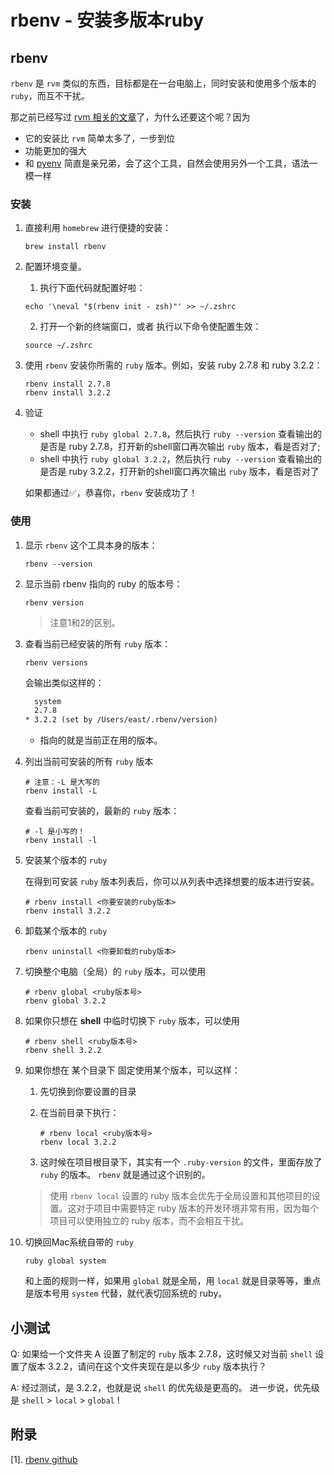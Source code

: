 # rbenv - 安装多版本ruby

## rbenv

`rbenv` 是 `rvm` 类似的东西，目标都是在一台电脑上，同时安装和使用多个版本的 `ruby`，而互不干扰。

那之前已经写过 [rvm 相关的文章](./RVM%E7%9A%84%E5%AE%89%E8%A3%85.md)了，为什么还要这个呢？因为
- 它的安装比 `rvm` 简单太多了，一步到位
- 功能更加的强大
- 和 [pyenv](../Python/%E5%AE%89%E8%A3%85%E5%A4%9A%E7%89%88%E6%9C%ACPython.md) 简直是亲兄弟，会了这个工具，自然会使用另外一个工具，语法一模一样

### 安装

1. 直接利用 `homebrew` 进行便捷的安装：

    ```shell
    brew install rbenv
    ```

2. 配置环境变量。 
    
    1. 执行下面代码就配置好啦：

    ```shell
    echo '\neval "$(rbenv init - zsh)"' >> ~/.zshrc
    ```

    2. 打开一个新的终端窗口，或者 执行以下命令使配置生效：

    ```shell
    source ~/.zshrc
    ```

3. 使用 `rbenv` 安装你所需的 `ruby` 版本。例如，安装 ruby 2.7.8 和 ruby 3.2.2：

    ```shell
    rbenv install 2.7.8
    rbenv install 3.2.2
    ```

4. 验证

    - shell 中执行 ```ruby global 2.7.8```，然后执行 ```ruby --version``` 查看输出的是否是 ruby 2.7.8，打开新的shell窗口再次输出 `ruby` 版本，看是否对了;
    - shell 中执行 ```ruby global 3.2.2```，然后执行 ```ruby --version``` 查看输出的是否是 ruby 3.2.2，打开新的shell窗口再次输出 `ruby` 版本，看是否对了

    如果都通过✅，恭喜你，`rbenv` 安装成功了！


### 使用

1. 显示 `rbenv` 这个工具本身的版本：

    ```shell
    rbenv --version
    ```

2. 显示当前 rbenv 指向的 ruby 的版本号：

    ```shell
    rbenv version
    ```

    > 注意1和2的区别。

3. 查看当前已经安装的所有 `ruby` 版本：

    ```shell
    rbenv versions
    ```

    会输出类似这样的：

    ```txt
      system
      2.7.8
    * 3.2.2 (set by /Users/east/.rbenv/version)
    ```

    * 指向的就是当前正在用的版本。

4. 列出当前可安装的所有 `ruby` 版本

    ```shell
    # 注意：-L 是大写的
    rbenv install -L
    ```

    查看当前可安装的，最新的 `ruby` 版本：
    
    ```shell
    # -l 是小写的！
    rbenv install -l
    ```

5. 安装某个版本的 `ruby`

    在得到可安装 `ruby` 版本列表后，你可以从列表中选择想要的版本进行安装。

    ```shell
    # rbenv install <你要安装的ruby版本>
    rbenv install 3.2.2
    ```

6. 卸载某个版本的 `ruby`

    ```shell
    rbenv uninstall <你要卸载的ruby版本>
    ```

7. 切换整个电脑（全局）的 `ruby` 版本，可以使用

    ```shell
    # rbenv global <ruby版本号>
    rbenv global 3.2.2
    ```

8. 如果你只想在 **shell** 中临时切换下 `ruby` 版本，可以使用

    ```shell
    # rbenv shell <ruby版本号>
    rbenv shell 3.2.2
    ```

9. 如果你想在 某个目录下 固定使用某个版本，可以这样：
    1. 先切换到你要设置的目录
    2. 在当前目录下执行：

        ```shell
        # rbenv local <ruby版本号>
        rbenv local 3.2.2
        ```
    3. 这时候在项目根目录下，其实有一个 `.ruby-version` 的文件，里面存放了 `ruby` 的版本。 `rbenv` 就是通过这个识别的。

    > 使用 `rbenv local` 设置的 ruby 版本会优先于全局设置和其他项目的设置。这对于项目中需要特定 ruby 版本的开发环境非常有用，因为每个项目可以使用独立的 ruby 版本，而不会相互干扰。

10. 切换回Mac系统自带的 `ruby`

    ```shell
    ruby global system
    ```

    和上面的规则一样，如果用 `global` 就是全局，用 `local` 就是目录等等，重点是版本号用 `system` 代替，就代表切回系统的 ruby。


## 小测试

Q: 如果给一个文件夹 A 设置了制定的 `ruby` 版本 2.7.8，这时候又对当前 `shell` 设置了版本 3.2.2，请问在这个文件夹现在是以多少 `ruby` 版本执行？

A: 经过测试，是 3.2.2，也就是说 `shell` 的优先级是更高的。 进一步说，优先级是 `shell` > `local` > `global` !


## 附录

[1]. [rbenv github](https://github.com/rbenv/rbenv)